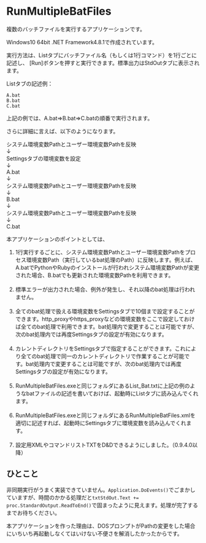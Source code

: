 # RunMultipleBatFiles

複数のバッチファイルを実行するアプリケーションです。

Windows10 64bit .NET Framework4.8.1で作成されています。

実行方法は、Listタブにバッチファイル名（もしくは1行コマンド）を1行ごとに記述し、
[Run]ボタンを押すと実行できます。標準出力はStdOutタブに表示されます。

Listタブの記述例：

```
A.bat
B.bat
C.bat
```

上記の例では、A.bat⇒B.bat⇒C.batの順番で実行されます。

さらに詳細に言えば、以下のようになります。

システム環境変数Pathとユーザー環境変数Pathを反映<br>
↓<br>
Settingsタブの環境変数を設定<br>
↓<br>
A.bat<br>
↓<br>
システム環境変数Pathとユーザー環境変数Pathを反映<br>
↓<br>
B.bat<br>
↓<br>
システム環境変数Pathとユーザー環境変数Pathを反映<br>
↓<br>
C.bat

本アプリケーションのポイントとしては、

1. 1行実行するごとに、システム環境変数Pathとユーザー環境変数Pathをプロセス環境変数Path（実行しているbat処理のPath）に反映します。例えば、A.batでPythonやRubyのインストールが行われシステム環境変数Pathが変更された場合、B.batでも更新された環境変数Pathを利用できます。<br><br>
1. 標準エラーが出力された場合、例外が発生し、それ以降のbat処理は行われません。<br><br>
1. 全てのbat処理で扱える環境変数をSettingsタブで10個まで設定することができます。http_proxyやhttps_proxyなどの環境変数をここで設定しておけば全てのbat処理で利用できます。bat処理内で変更することは可能ですが、次のbat処理内では再度Settingsタブの設定が有効になります。<br><br>
1. カレントディレクトリをSettingsタブで指定することができます。これにより全てのbat処理で同一のカレントディレクトリで作業することが可能です。bat処理内で変更することは可能ですが、次のbat処理内では再度Settingsタブの設定が有効になります。<br><br>
1. RunMultipleBatFiles.exeと同じフォルダにあるList_Bat.txtに上記の例のようなbatファイルの記述を書いておけば、起動時にListタブに読み込んでくれます。<br><br>
1. RunMultipleBatFiles.exeと同じフォルダにあるRunMultipleBatFiles.xmlを適切に記述すれば、起動時にSettingsタブに環境変数を読み込んでくれます。<br><br>
1. 設定用XMLやコマンドリストTXTをD&Dできるようにしました。（0.9.4.0以降）

## __ひとこと__

非同期実行がうまく実装できていません。`Application.DoEvents()`でごまかしていますが、時間のかかる処理だと`txtStdOut.Text += proc.StandardOutput.ReadToEnd()`で固まったように見えます。処理が完了するまでお待ちください。

本アプリケーションを作った理由は、DOSプロンプトがPathの変更をした場合にいちいち再起動しなくてはいけない不便さを解消したかったからです。
